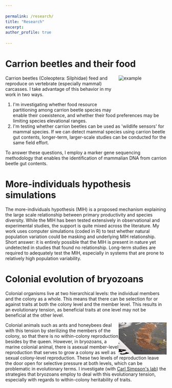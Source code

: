 ```yaml
---

permalink: /research/
title: "Research"
excerpt:
author_profile: true

---
```


Carrion beetles and their food
======

<img src="/images/foo-bar-identity.jpg" alt="example"
	title="Example" width="150" height="100"
  align="right"/>

Carrion beetles (Coleoptera: Silphidae) feed and reproduce on vertebrate (especially mammal) carcasses. I take advantage of this behavior in my work in two ways.
1. I'm investigating whether food resource partitioning among carrion beetle species may enable their coexistence, and whether their food preferences may be limiting species elevational ranges.
2. I'm testing whether carrion beetles can be used as 'wildlife sensors' for mammal species. If we can detect mammal species using carrion beetle gut contents, longer-term, larger-scale studies can be conducted for the same field effort.

To answer these questions, I employ a marker gene sequencing methodology that enables the identification of mammalian DNA from carrion beetle gut contents.


More-individuals hypothesis simulations
======

The more-individuals hypothesis (MIH) is a proposed mechanism explaining the large scale relationship between primary productivity and species diversity. While the MIH has been tested extensively in observational and experimental studies, the support is quite mixed across the literature. My work uses computer simulations (coded in R) to test whether natural population variation could be masking and underlying MIH relationship. Short answer: it is entirely possible that the MIH is present in nature yet undetected in studies that found no relationship. Long-term studies are required to adequately test the MIH, especially in systems that are prone to relatively high population variability.



Colonial evolution of bryozoans
======

Colonial organisms live at two hierarchical levels: the individual members and the colony as a whole. This means that there can be selection for or against traits at both the colony level and the member level. This results in an evolutionary tension, as beneficial traits at one level may not be beneficial at the other level.

<img src="/images/bryoz_image.jpg" alt="bryozoan colony"
	title="Bryozoan" width="150" height="100"
  align="right"/>

Colonial animals such as ants and honeybees deal with this tension by sterilizing the members of the colony, so that there is no within-colony reproduction besides by the queen. However, in bryozoans, a marine colonial animal, there is asexual member-level reproduction that serves to grow a colony as well as sexual colony-level reproduction. These two levels of reproduction leave the door open for selective pressure at both levels, which can be problematic in evolutionary terms. I investigate (with [Carl Simpson's lab](http://simpson-carl.github.io)) the strategies that bryozoans employ to deal with this evolutionary tension, especially with regards to within-colony heritability of traits.
